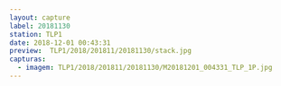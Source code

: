 ```yaml
---
layout: capture
label: 20181130
station: TLP1
date: 2018-12-01 00:43:31
preview:  TLP1/2018/201811/20181130/stack.jpg
capturas:
  - imagem: TLP1/2018/201811/20181130/M20181201_004331_TLP_1P.jpg
---
```

